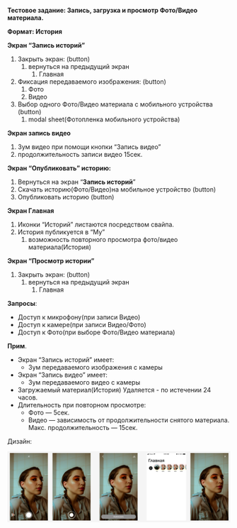 **Тестовое задание: Запись, загрузка и просмотр Фото/Видео материала.**

**Формат: История**

**Экран “Запись историй”**

1. Закрыть экран: (button)
    1. вернуться на предыдущий экран
        1. Главная
2. Фиксация передаваемого изображения: (button)
    1. Фото
    2. Видео
3. Выбор одного Фото/Видео материала с мобильного устройства (button)
    1. modal sheet(Фотопленка мобильного устройства)

**Экран запись видео**

1. Зум видео при помощи кнопки “Запись видео”
2. продолжительность записи видео 15сек.

**Экран “Опубликовать” историю:**

1. Вернуться на экран “**Запись историй**”
2. Скачать историю(Фото/Видео)на мобильное устройство (button)
3. Опубликовать историю (button)

**Экран Главная**

1. Иконки “Историй” листаются посредством свайпа.
2. История публикуется в “My”
    1. возможность повторного просмотра фото/видео материала(История)

**Экран “Просмотр истории”**

1. Закрыть экран: (button)
    1. вернуться на предыдущий экран
        1. Главная

**Запросы**:

- Доступ к микрофону(при записи Видео)
- Доступ к камере(при записи Видео/Фото)
- Доступ к Фото(при выборе Фото/Видео материала)

**Прим**.

- Экран “Запись историй” имеет:
    - Зум передаваемого изображения с камеры
- Экран “Запись видео” имеет:
    - Зум передаваемого видео с камеры
- Загружаемый материал(История) Удаляется - по истечении 24 часов.
- Длительность при повторном просмотре:
    - Фото — 5сек.
    - Видео — зависимость от продолжительности снятого материала. Макс. продолжительность — 15сек.

  
Дизайн:
    
![img.png](img.png)